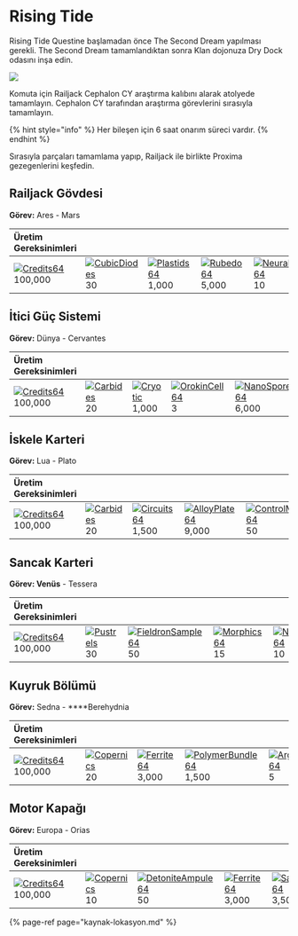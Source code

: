 # Rising Tide

Rising Tide Questine başlamadan önce The Second Dream yapılması gerekli. The Second Dream tamamlandıktan sonra Klan dojonuza Dry Dock odasını inşa edin. 

![](https://n9e5v4d8.ssl.hwcdn.net/uploads/6a9b5ce952f641771bc428df47ae88b9.jpg)

Komuta için Railjack Cephalon CY araştırma kalıbını alarak atolyede tamamlayın. Cephalon CY tarafından araştırma görevlerini sırasıyla tamamlayın.

{% hint style="info" %}
Her bileşen için 6 saat onarım süreci vardır.
{% endhint %}

Sırasıyla parçaları tamamlama yapıp, Railjack ile birlikte Proxima gezegenlerini keşfedin.

## **Railjack Gövdesi**

**Görev:** Ares - Mars

| **Üretim** Gereksinimleri |  |  |  |  |  |
| :--- | :--- | :--- | :--- | :--- | :--- |
| [![Credits64](https://vignette.wikia.nocookie.net/warframe/images/b/b1/Credits64.png/revision/latest/scale-to-width-down/26?cb=20140515160015)](https://warframe.fandom.com/wiki/Credits) 100,000 | [![CubicDiodes](https://vignette.wikia.nocookie.net/warframe/images/5/50/CubicDiodes.png/revision/latest/scale-to-width-down/32?cb=20191124081612)](https://warframe.fandom.com/wiki/Cubic_Diodes) 30 | [![Plastids64](https://vignette.wikia.nocookie.net/warframe/images/5/56/Plastids64.png/revision/latest/scale-to-width-down/32?cb=20140515152213)](https://warframe.fandom.com/wiki/Plastids) 1,000 | [![Rubedo64](https://vignette.wikia.nocookie.net/warframe/images/2/27/Rubedo64.png/revision/latest/scale-to-width-down/32?cb=20140515152214)](https://warframe.fandom.com/wiki/Rubedo) 5,000 | [![NeuralSensor64](https://vignette.wikia.nocookie.net/warframe/images/d/d5/NeuralSensor64.png/revision/latest/scale-to-width-down/32?cb=20140515152127)](https://warframe.fandom.com/wiki/Neural_Sensors) 10 | 6 Saat |

## **İtici Güç Sistemi**

**Görev:** Dünya - Cervantes

| **Üretim** Gereksinimleri |  |  |  |  |  |
| :--- | :--- | :--- | :--- | :--- | :--- |
| [![Credits64](https://vignette.wikia.nocookie.net/warframe/images/b/b1/Credits64.png/revision/latest/scale-to-width-down/26?cb=20140515160015)](https://warframe.fandom.com/wiki/Credits) 100,000 | [![Carbides](https://vignette.wikia.nocookie.net/warframe/images/b/bb/Carbides.png/revision/latest/scale-to-width-down/32?cb=20191124081601)](https://warframe.fandom.com/wiki/Carbides) 20 | [![Cryotic](https://vignette.wikia.nocookie.net/warframe/images/6/6b/Cryotic.png/revision/latest/scale-to-width-down/43?cb=20140903201131)](https://warframe.fandom.com/wiki/Cryotic) 1,000 | [![OrokinCell64](https://vignette.wikia.nocookie.net/warframe/images/f/fc/OrokinCell64.png/revision/latest/scale-to-width-down/32?cb=20140515152128)](https://warframe.fandom.com/wiki/Orokin_Cell) 3 | [![NanoSpores64](https://vignette.wikia.nocookie.net/warframe/images/2/2d/NanoSpores64.png/revision/latest/scale-to-width-down/32?cb=20140515152126)](https://warframe.fandom.com/wiki/Nano_Spores) 6,000 | 6 Saat |

## **İskele Karteri**

**Görev:** Lua - Plato

| **Üretim** Gereksinimleri |  |  |  |  |  |
| :--- | :--- | :--- | :--- | :--- | :--- |
| [![Credits64](https://vignette.wikia.nocookie.net/warframe/images/b/b1/Credits64.png/revision/latest/scale-to-width-down/26?cb=20140515160015)](https://warframe.fandom.com/wiki/Credits) 100,000 | [![Carbides](https://vignette.wikia.nocookie.net/warframe/images/b/bb/Carbides.png/revision/latest/scale-to-width-down/32?cb=20191124081601)](https://warframe.fandom.com/wiki/Carbides) 20 | [![Circuits64](https://vignette.wikia.nocookie.net/warframe/images/7/72/Circuits64.png/revision/latest/scale-to-width-down/32?cb=20140515152124)](https://warframe.fandom.com/wiki/Circuits) 1,500 | [![AlloyPlate64](https://vignette.wikia.nocookie.net/warframe/images/a/ac/AlloyPlate64.png/revision/latest/scale-to-width-down/32?cb=20140515152123)](https://warframe.fandom.com/wiki/Alloy_Plate) 9,000 | [![ControlModule64](https://vignette.wikia.nocookie.net/warframe/images/e/e1/ControlModule64.png/revision/latest/scale-to-width-down/32?cb=20140515152124)](https://warframe.fandom.com/wiki/Control_Module) 50 | 6 Saat |

## **Sancak Karteri**

**Görev: Venüs** - Tessera

| **Üretim** Gereksinimleri |  |  |  |  |  |
| :--- | :--- | :--- | :--- | :--- | :--- |
| [![Credits64](https://vignette.wikia.nocookie.net/warframe/images/b/b1/Credits64.png/revision/latest/scale-to-width-down/26?cb=20140515160015)](https://warframe.fandom.com/wiki/Credits) 100,000 | [![Pustrels](https://vignette.wikia.nocookie.net/warframe/images/d/d9/Pustrels.png/revision/latest/scale-to-width-down/32?cb=20191124081603)](https://warframe.fandom.com/wiki/Pustrels) 30 | [![FieldronSample64](https://vignette.wikia.nocookie.net/warframe/images/0/08/FieldronSample64.png/revision/latest/scale-to-width-down/32?cb=20140515152125)](https://warframe.fandom.com/wiki/Fieldron_Sample) 50 | [![Morphics64](https://vignette.wikia.nocookie.net/warframe/images/8/81/Morphics64.png/revision/latest/scale-to-width-down/32?cb=20140515152126)](https://warframe.fandom.com/wiki/Morphics) 15 | [![Neurode64](https://vignette.wikia.nocookie.net/warframe/images/7/77/Neurode64.png/revision/latest/scale-to-width-down/32?cb=20140515152127)](https://warframe.fandom.com/wiki/Neurodes) 10 | 6 Saat |

## **Kuyruk Bölümü**

**Görev:** Sedna - ****Berehydnia

| **Üretim** Gereksinimleri |  |  |  |  |  |
| :--- | :--- | :--- | :--- | :--- | :--- |
| [![Credits64](https://vignette.wikia.nocookie.net/warframe/images/b/b1/Credits64.png/revision/latest/scale-to-width-down/26?cb=20140515160015)](https://warframe.fandom.com/wiki/Credits) 100,000 | [![Copernics](https://vignette.wikia.nocookie.net/warframe/images/9/9b/Copernics.png/revision/latest/scale-to-width-down/32?cb=20191124081602)](https://warframe.fandom.com/wiki/Copernics) 20 | [![Ferrite64](https://vignette.wikia.nocookie.net/warframe/images/9/97/Ferrite64.png/revision/latest/scale-to-width-down/32?cb=20140515152125)](https://warframe.fandom.com/wiki/Ferrite) 3,000 | [![PolymerBundle64](https://vignette.wikia.nocookie.net/warframe/images/0/09/PolymerBundle64.png/revision/latest/scale-to-width-down/32?cb=20140515152213)](https://warframe.fandom.com/wiki/Polymer_Bundle) 1,500 | [![ArgonCrystal64](https://vignette.wikia.nocookie.net/warframe/images/1/1e/ArgonCrystal64.png/revision/latest/scale-to-width-down/32?cb=20140515152124)](https://warframe.fandom.com/wiki/Argon_Crystal) 5 | 6 Saat |

## **Motor Kapağı**

**Görev:** Europa - Orias

| **Üretim** Gereksinimleri |  |  |  |  |  |
| :--- | :--- | :--- | :--- | :--- | :--- |
| [![Credits64](https://vignette.wikia.nocookie.net/warframe/images/b/b1/Credits64.png/revision/latest/scale-to-width-down/26?cb=20140515160015)](https://warframe.fandom.com/wiki/Credits) 100,000 | [![Copernics](https://vignette.wikia.nocookie.net/warframe/images/9/9b/Copernics.png/revision/latest/scale-to-width-down/32?cb=20191124081602)](https://warframe.fandom.com/wiki/Copernics) 10 | [![DetoniteAmpule64](https://vignette.wikia.nocookie.net/warframe/images/b/b9/DetoniteAmpule64.png/revision/latest/scale-to-width-down/32?cb=20140515152124)](https://warframe.fandom.com/wiki/Detonite_Ampule) 50 | [![Ferrite64](https://vignette.wikia.nocookie.net/warframe/images/9/97/Ferrite64.png/revision/latest/scale-to-width-down/32?cb=20140515152125)](https://warframe.fandom.com/wiki/Ferrite) 3,000 | [![Salvage64](https://vignette.wikia.nocookie.net/warframe/images/f/ff/Salvage64.png/revision/latest/scale-to-width-down/32?cb=20140515152214)](https://warframe.fandom.com/wiki/Salvage) 3,500 | 6 Saat |

{% page-ref page="kaynak-lokasyon.md" %}



